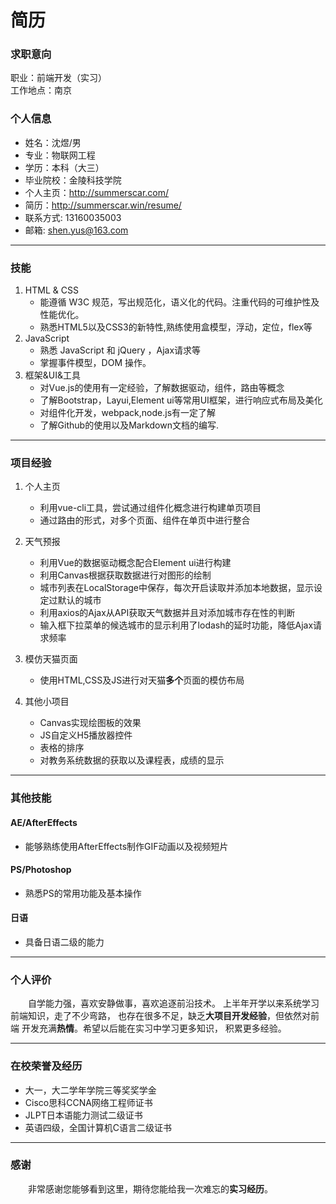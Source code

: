 # 简历
### 求职意向
职业：前端开发（实习）  
工作地点：南京
### 个人信息
* 姓名：沈煜/男
* 专业：物联网工程
* 学历：本科（大三）
* 毕业院校：金陵科技学院
* 个人主页：http://summerscar.com/
* 简历：http://summerscar.win/resume/
* 联系方式:	13160035003
* 邮箱:	shen.yus@163.com

***
### 技能
1. HTML & CSS
    * 能遵循 W3C 规范，写出规范化，语义化的代码。注重代码的可维护性及性能优化。
    * 熟悉HTML5以及CSS3的新特性,熟练使用盒模型，浮动，定位，flex等
2. JavaScript
    * 熟悉 JavaScript 和 jQuery ，Ajax请求等
    * 掌握事件模型，DOM 操作。
3. 框架&UI&工具
    * 对Vue.js的使用有一定经验，了解数据驱动，组件，路由等概念
    * 了解Bootstrap，Layui,Element ui等常用UI框架，进行响应式布局及美化
    * 对组件化开发，webpack,node.js有一定了解
    * 了解Github的使用以及Markdown文档的编写.
    
***
### 项目经验
1. 个人主页
    * 利用vue-cli工具，尝试通过组件化概念进行构建单页项目
    * 通过路由的形式，对多个页面、组件在单页中进行整合

2. 天气预报
    * 利用Vue的数据驱动概念配合Element ui进行构建
    * 利用Canvas根据获取数据进行对图形的绘制
    * 城市列表在LocalStorage中保存，每次开启读取并添加本地数据，显示设定过默认的城市
    * 利用axios的Ajax从API获取天气数据并且对添加城市存在性的判断
    * 输入框下拉菜单的候选城市的显示利用了lodash的延时功能，降低Ajax请求频率
    
3. 模仿天猫页面
    * 使用HTML,CSS及JS进行对天猫**多个**页面的模仿布局
    
4. 其他小项目
    * Canvas实现绘图板的效果
    * JS自定义H5播放器控件
    * 表格的排序
    * 对教务系统数据的获取以及课程表，成绩的显示
***

### 其他技能
#### AE/AfterEffects
* 能够熟练使用AfterEffects制作GIF动画以及视频短片

#### PS/Photoshop
* 熟悉PS的常用功能及基本操作

#### 日语	
* 具备日语二级的能力
***
### 个人评价
 　　自学能力强，喜欢安静做事，喜欢追逐前沿技术。
 上半年开学以来系统学习前端知识，走了不少弯路，
 也存在很多不足，缺乏**大项目开发经验**，但依然对前端
 开发充满**热情**。希望以后能在实习中学习更多知识，
 积累更多经验。
*** 
### 在校荣誉及经历
  * 大一，大二学年学院三等奖奖学金
  * Cisco思科CCNA网络工程师证书
  * JLPT日本语能力测试二级证书
  * 英语四级，全国计算机C语言二级证书
***  
### 感谢
　　非常感谢您能够看到这里，期待您能给我一次难忘的**实习经历**。

